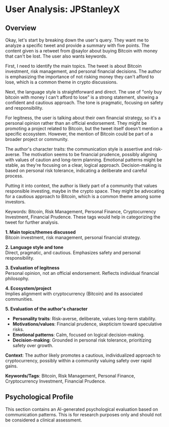 # User Analysis: JPStanleyX

## Overview

<think>
Okay, let's start by breaking down the user's query. They want me to analyze a specific tweet and provide a summary with five points. The content given is a retweet from @saylor about buying Bitcoin with money that can't be lost. The user also wants keywords.

First, I need to identify the main topics. The tweet is about Bitcoin investment, risk management, and personal financial decisions. The author is emphasizing the importance of not risking money they can't afford to lose, which is a common theme in crypto discussions.

Next, the language style is straightforward and direct. The use of "only buy bitcoin with money I can't afford to lose" is a strong statement, showing a confident and cautious approach. The tone is pragmatic, focusing on safety and responsibility.

For legitness, the user is talking about their own financial strategy, so it's a personal opinion rather than an official endorsement. They might be promoting a project related to Bitcoin, but the tweet itself doesn't mention a specific ecosystem. However, the mention of Bitcoin could be part of a broader project or community.

The author's character traits: the communication style is assertive and risk-averse. The motivation seems to be financial prudence, possibly aligning with values of caution and long-term planning. Emotional patterns might be stable, as they're focusing on a clear, logical approach. Decision-making is based on personal risk tolerance, indicating a deliberate and careful process.

Putting it into context, the author is likely part of a community that values responsible investing, maybe in the crypto space. They might be advocating for a cautious approach to Bitcoin, which is a common theme among some investors.

Keywords: Bitcoin, Risk Management, Personal Finance, Cryptocurrency Investment, Financial Prudence. These tags would help in categorizing the tweet for further analysis.
</think>

**1. Main topics/themes discussed**  
Bitcoin investment, risk management, personal financial strategy.  

**2. Language style and tone**  
Direct, pragmatic, and cautious. Emphasizes safety and personal responsibility.  

**3. Evaluation of legitness**  
Personal opinion, not an official endorsement. Reflects individual financial philosophy.  

**4. Ecosystem/project**  
Implies alignment with cryptocurrency (Bitcoin) and its associated communities.  

**5. Evaluation of the author's character**  
- **Personality traits**: Risk-averse, deliberate, values long-term stability.  
- **Motivations/values**: Financial prudence, skepticism toward speculative risks.  
- **Emotional patterns**: Calm, focused on logical decision-making.  
- **Decision-making**: Grounded in personal risk tolerance, prioritizing safety over growth.  

**Context**: The author likely promotes a cautious, individualized approach to cryptocurrency, possibly within a community valuing safety over rapid gains.  

**Keywords/Tags**: Bitcoin, Risk Management, Personal Finance, Cryptocurrency Investment, Financial Prudence.

## Psychological Profile

This section contains an AI-generated psychological evaluation based on communication patterns. This is for research purposes only and should not be considered a clinical assessment.